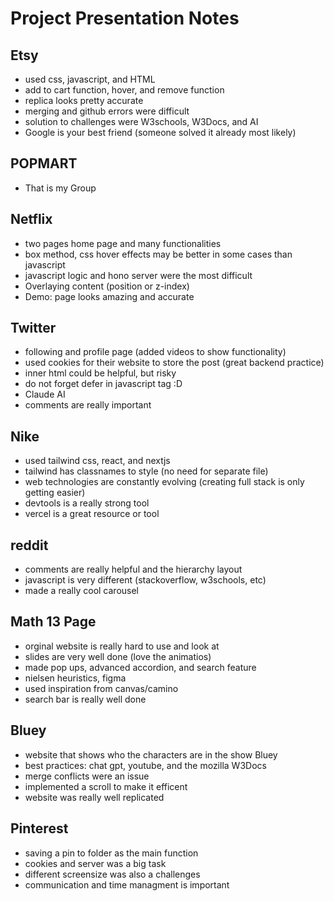 # Project Presentation Notes

## Etsy
- used css, javascript, and HTML 
- add to cart function, hover, and remove function
- replica looks pretty accurate
- merging and github errors were difficult
- solution to challenges were W3schools, W3Docs, and AI
- Google is your best friend (someone solved it already most likely)

## POPMART
- That is my Group 

## Netflix
- two pages home page and many functionalities 
- box method, css hover effects may be better in some cases than javascript
- javascript logic and hono server were the most difficult
- Overlaying content (position or z-index)
- Demo: page looks amazing and accurate 

## Twitter
- following and profile page (added videos to show functionality)
- used cookies for their website to store the post (great backend practice)
- inner html could be helpful, but risky 
- do not forget defer in javascript tag :D
- Claude AI 
- comments are really important 

## Nike
- used tailwind css, react, and nextjs
- tailwind has classnames to style (no need for separate file)
- web technologies are constantly evolving (creating full stack is only getting easier)
- devtools is a really strong tool
- vercel is a great resource or tool

## reddit
- comments are really helpful and the hierarchy layout
- javascript is very different (stackoverflow, w3schools, etc)
- made a really cool carousel

## Math 13 Page
- orginal website is really hard to use and look at
- slides are very well done (love the animatios)
- made pop ups, advanced accordion, and search feature
- nielsen heuristics, figma
- used inspiration from canvas/camino
- search bar is really well done

## Bluey
- website that shows who the characters are in the show Bluey
- best practices: chat gpt, youtube, and the mozilla W3Docs
- merge conflicts were an issue
- implemented a scroll to make it efficent
- website was really well replicated

## Pinterest
- saving a pin to folder as the main function
- cookies and server was a big task
- different screensize was also a challenges
- communication and time managment is important

